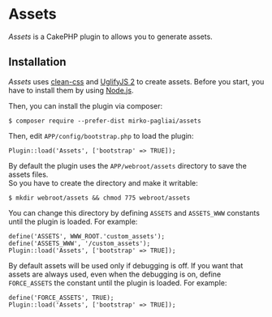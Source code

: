 # Assets
*Assets* is a CakePHP plugin to allows you to generate assets.

## Installation
*Assets* uses [clean-css](https://github.com/jakubpawlowicz/clean-css) and [UglifyJS 2](https://github.com/mishoo/UglifyJS2)
to create assets. Before you start, you have to install them by using [Node.js](https://nodejs.org).

Then, you can install the plugin via composer:

    $ composer require --prefer-dist mirko-pagliai/assets
    
Then, edit `APP/config/bootstrap.php` to load the plugin:

    Plugin::load('Assets', ['bootstrap' => TRUE]);
    
By default the plugin uses the `APP/webroot/assets` directory to save the assets files.  
So you have to create the directory and make it writable:

    $ mkdir webroot/assets && chmod 775 webroot/assets

You can change this directory by defining `ASSETS` and `ASSETS_WWW` constants until the plugin is loaded. For example:

    define('ASSETS', WWW_ROOT.'custom_assets');
	define('ASSETS_WWW', '/custom_assets');
    Plugin::load('Assets', ['bootstrap' => TRUE]);

By default assets will be used only if debugging is off. If you want that assets are always used, even when the debugging 
is on, define `FORCE_ASSETS` the constant until the plugin is loaded. For example:

    define('FORCE_ASSETS', TRUE);
    Plugin::load('Assets', ['bootstrap' => TRUE]);